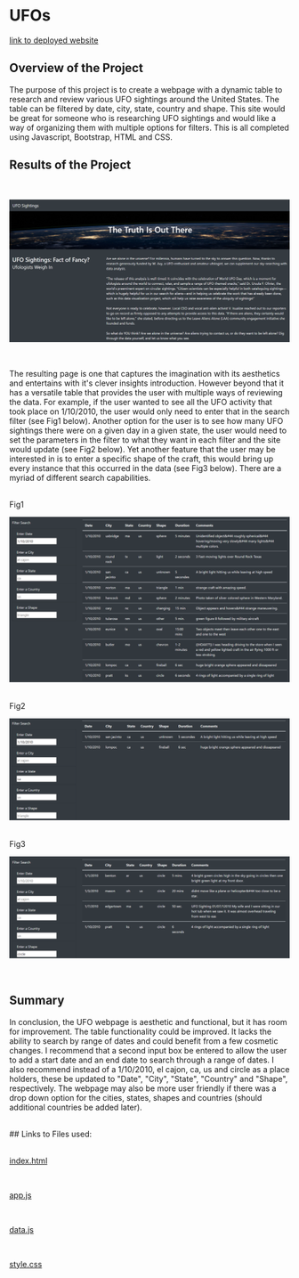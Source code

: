 # UFOs

[link to deployed website](https://oscard79.github.io/UFOs/)

## Overview of the Project

The purpose of this project is to create a webpage with a dynamic table to research and review various UFO sightings around the United States. The table can be filtered by date, city, state, country and shape. This site would be great for someone who is researching UFO sightings and would like a way of organizing them with multiple options for filters. This is all completed using Javascript, Bootstrap, HTML and CSS.

## Results of the Project

<br>

![mainPage.png](./Resources/mainPage.png)

<br>


The resulting page is one that captures the imagination with its aesthetics and entertains with it's clever insights introduction. However beyond that it has a versatile table that provides the user with multiple ways of reviewing the data. For example, if the user wanted to see all the UFO activity that took place on 1/10/2010, the user would only need to enter that in the search filter (see Fig1 below). Another option for the user is to see how many UFO sightings there were on a given day in a given state, the user would need to set the parameters in the filter to what they want in each filter and the site would update (see Fig2 below). Yet another feature that the user may be interested in is to enter a specific shape of the craft, this would bring up every instance that this occurred in the data (see Fig3 below). There are a myriad of different search capabilities.

<br>
Fig1
<br>

![Filtered1.png](./Resources/Filtered1.png)

<br>
Fig2
<br>

![Filtered1.png](./Resources/Filtered2.png)

<br>
Fig3
<br>

![Filtered3.png](./Resources/Filtered3.png)

<br>

## Summary

In conclusion, the UFO webpage is aesthetic and functional, but it has room for improvement. The table functionality could be improved. It lacks the ability to search by range of dates and could benefit from a few cosmetic changes. I recommend that a second input box be entered to allow the user to add a start date and an end date to search through a range of dates. I also recommend instead of a 1/10/2010, el cajon, ca, us and circle as a place holders, these be updated to "Date", "City", "State", "Country" and "Shape", respectively. The webpage may also be more user friendly if there was a drop down option for the cities, states, shapes and countries (should additional countries be added later).

<br>
## Links to Files used:
<br>
<br>

[index.html](./index.html)

<br>

[app.js](./static/js/app.js)

<br>

[data.js](./static/js/data.js)

<br>

[style.css](./static/css/style.css)

